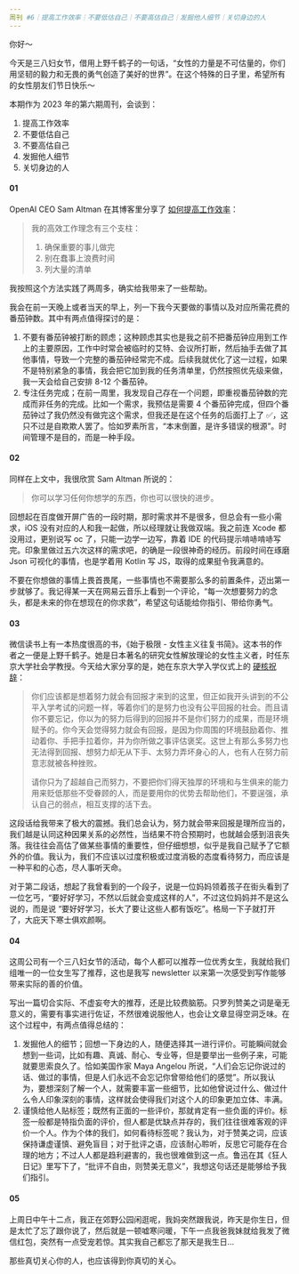 ```yaml
---
周刊 #6｜提高工作效率｜不要低估自己｜不要高估自己｜发掘他人细节｜关切身边的人
---
```


你好～

今天是三八妇女节，借用上野千鹤子的一句话，“女性的力量是不可估量的，你们用坚韧的毅力和无畏的勇气创造了美好的世界”。在这个特殊的日子里，希望所有的女性朋友们节日快乐～

本期作为 2023 年的第六期周刊，会谈到：

1. 提高工作效率
2. 不要低估自己
3. 不要高估自己
4. 发掘他人细节
5. 关切身边的人

#### 01

OpenAI CEO Sam Altman 在其博客里分享了 [如何提高工作效率](https://duitan.zhubai.love/posts/2239997893639876608)：

> 我的高效工作理念有三个支柱：
>
> 1. 确保重要的事儿做完
> 2. 别在蠢事上浪费时间
> 3. 列大量的清单

我按照这个方法实践了两周多，确实给我带来了一些帮助。

我会在前一天晚上或者当天的早上，列一下我今天要做的事情以及对应所需花费的番茄钟数。其中有两点值得探讨的是：

1. 不要有番茄钟被打断的顾虑；这种顾虑其实也是我之前不把番茄钟应用到工作上的主要原因，工作中时常会被临时的艾特、会议所打断，然后抽手去做了其他事情，导致一个完整的番茄钟经常完不成。后续我就优化了这一过程，如果不是特别紧急的事情，我会把它加到我的任务清单里，仍然按照优先级来做，我一天会给自己安排 8-12 个番茄钟。
2. 专注任务完成；在前一周里，我发现自己存在一个问题，即重视番茄钟数的完成而非任务的完成。比如一个需求，我预估是需要 4 个番茄钟完成，但四个番茄钟过了我仍然没有做完这个需求，但我还是在这个任务的后面打上了 ✅，这只不过是自欺欺人罢了。恰如罗素所言，“本末倒置，是许多错误的根源”。时间管理不是目的，而是一种手段。

#### 02

同样在上文中，我很欣赏 Sam Altman 所说的：

> 你可以学习任何你想学的东西，你也可以很快的进步。

回想起在百度做开屏广告的一段时期，那时需求并不是很多，但总会有一些小需求，iOS 没有对应的人和我一起做，所以经理就让我做双端。我之前连 Xcode 都没用过，更别说写 oc 了，只能一边学一边写，靠着 IDE 的代码提示啃哧啃哧写完。印象里做过五六次这样的需求吧，的确是一段很神奇的经历。前段时间在琢磨 Json 可视化的事情，也是学着用 Kotlin 写 JS，取得的成果挺令我满意的。

不要在你想做的事情上畏首畏尾，一些事情也不需要那么多的前置条件，迈出第一步就够了。我记得某一天在网易云音乐上看到一个评论，“每一次想要努力的念头，都是未来的你在想现在的你求救”，希望这句话能给你指引、带给你勇气。

#### 03

微信读书上有一本热度很高的书，《始于极限 - 女性主义往复书简》。这本书的作者之一便是上野千鹤子。她是日本著名的研究女性解放理论的女性主义者，时任东京大学社会学教授。今天给大家分享的是，她在东京大学入学仪式上的 [硬核祝辞](https://www.youtube.com/watch?v=CppVJpJv1Xs)：

> 你们应该都是想着努力就会有回报才来到的这里，但正如我开头讲到的不公平入学考试的问题一样，等着你们的是努力也没有公平回报的社会。而且请你不要忘记，你以为的努力后得到的回报并不是你们努力的成果，而是环境赋予的。你今天会觉得努力就会有回报，是因为你周围的环境鼓励着你、推动着你、手把手拉着你，并为你所做之事评估褒奖。这世上有那么多努力也无法得到回报、想努力却无从下手、太努力弄坏身心的人，也有人在努力前意志就被各种挫败。
>
> 请你只为了超越自己而努力，不要把你们得天独厚的环境和与生俱来的能力用来贬低那些不受眷顾的人，而是要用你的优势去帮助他们，不要逞强，承认自己的弱点，相互支撑的活下去。

这段话给我带来了极大的震撼。我们总会认为，努力就会带来回报是理所应当的，我们越是认同这种因果关系的必然性，当结果不符合预期时，也就越会感到沮丧失落。我往往会高估了做某些事情的重要性，但仔细想想，似乎是我自己赋予了它额外的价值。我认为，我们不应该以过度积极或过度消极的态度看待努力，而应该是一种平和的心态，尽人事听天命。

对于第二段话，想起了我曾看到的一个段子，说是一位妈妈领着孩子在街头看到了一位乞丐，“要好好学习，不然以后就会变成这样的人”，不过这位妈妈并不是这么说的，而是说 “要好好学习，长大了要让这些人都有饭吃”。格局一下子就打开了，大庇天下寒士俱欢颜啊。

#### 04

这周公司有一个三八妇女节的活动，每个人都可以推荐一位优秀女生，我就给我们组唯一的一位女生写了推荐，这也是我写 newsletter 以来第一次感受到写作能够带来实际的善的价值。

写出一篇切合实际、不虚妄夸大的推荐，还是比较费脑筋。只罗列赞美之词是毫无意义的，需要有事实进行佐证，不然很难说服他人，也会让文章显得空洞乏味。在这个过程中，有两点值得总结的：

1. 发掘他人的细节；回想一下身边的人，随便选择其一进行评价。可能瞬间就会想到一些词，比如有趣、真诚、耐心、专业等，但是要举出一些例子来，可能就要思索良久了。恰如美国作家 Maya Angelou 所说，“人们会忘记你说过的话、做过的事情，但是人们永远不会忘记你曾带给他们的感觉”。所以我认为，要想深刻了解一个人，就需要丰富一些细节，比如他曾说过什么、做过什么令人印象深刻的事情，这样就会使得我们对这个人的印象更加立体、丰满。
2. 谨慎给他人贴标签；既然有正面的一些评价，那就肯定有一些负面的评价。标签一般都是特指负面的评价，但人都是优缺点并存的，我们往往很难客观的评价一个人。作为个体的我们，如何看待标签呢？我认为，对于赞美之词，应该保持谦虚谨慎、避免盲目；对于批评之语，应该耐心聆听，反思它可能存在合理的地方；不过人人都是趋利避害的，我也很难做到这一点。鲁迅在其《狂人日记》里写下了，“批评不自由，则赞美无意义”，我想这句话还是能够给予我们指引。

#### 05

上周日中午十二点，我正在郊野公园闲逛呢，我妈突然跟我说，昨天是你生日，但是太忙了忘了跟你说了，然后就是一顿嘘寒问暖，下午一点我爸我妹就给我发了微信红包，突然有一点受宠若惊。其实我自己都忘了那天是我生日...

那些真切关心你的人，也应该得到你真切的关心。

